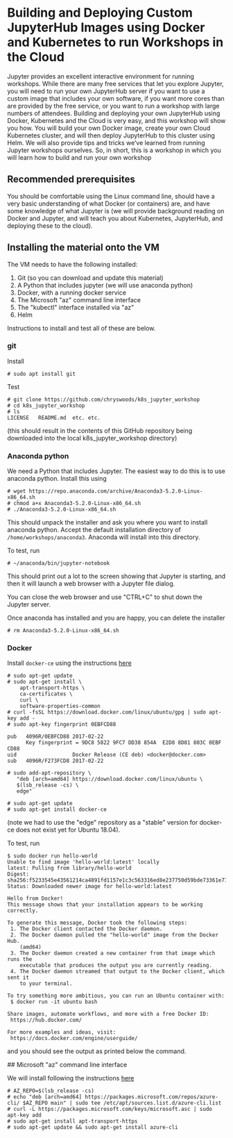 # Building and Deploying Custom JupyterHub Images using Docker and Kubernetes to run Workshops in the Cloud

Jupyter provides an excellent interactive environment for running workshops. While there are many free services that let you explore Jupyter, you will need to run your own JupyterHub server if you want to use a custom image that includes your own software, if you want more cores than are provided by the free service, or you want to run a workshop with large numbers of attendees. Building and deploying your own JupyterHub using Docker, Kubernetes and the Cloud is very easy, and this workshop will show you how. You will build your own Docker image, create your own Cloud Kubernetes cluster, and will then deploy JupyterHub to this cluster using Helm. We will also provide tips and tricks we’ve learned from running Jupyter workshops ourselves. So, in short, this is a workshop in which you will learn how to build and run your own workshop

## Recommended prerequisites
You should be comfortable using the Linux command line, should have a very basic understanding of what Docker (or containers) are, and have some knowledge of what Jupyter is (we will provide background reading on Docker and Jupyter, and will teach you about Kubernetes, JupyterHub, and deploying these to the cloud).

## Installing the material onto the VM

The VM needs to have the following installed:

1. Git (so you can download and update this material)
1. A Python that includes jupyter (we will use anaconda python)
1. Docker, with a running docker service
1. The Microsoft "az" command line interface
1. The "kubectl" interface installed via "az"
1. Helm

Instructions to install and test all of these are below.

### git

Install

```
# sudo apt install git
```

Test

```
# git clone https://github.com/chryswoods/k8s_jupyter_workshop
# cd k8s_jupyter_workshop
# ls
LICENSE   README.md  etc. etc.
```

(this should result in the contents of this GitHub repository being
 downloaded into the local k8s_jupyter_workshop directory)

### Anaconda python

We need a Python that includes Jupyter. The easiest way to do this is to use
anaconda python. Install this using

```
# wget https://repo.anaconda.com/archive/Anaconda3-5.2.0-Linux-x86_64.sh
# chmod a+x Anaconda3-5.2.0-Linux-x86_64.sh
# ./Anaconda3-5.2.0-Linux-x86_64.sh
```

This should unpack the installer and ask you where you want to install
anaconda python. Accept the default installation directory of 
`/home/workshops/anaconda3`. Anaconda will install into this directory.

To test, run

```
# ~/anaconda/bin/jupyter-notebook
```

This should print out a lot to the screen showing that Jupyter is starting, 
and then it will launch a web browser with a Jupyter file dialog.

You can close the web browser and use "CTRL+C" to shut down the 
Jupyter server.

Once anaconda has installed and you are happy, you can delete the installer

```
# rm Anaconda3-5.2.0-Linux-x86_64.sh
```

### Docker

Install `docker-ce` using the instructions [here](https://docs.docker.com/install/linux/docker-ce/ubuntu/#install-docker-ce)

```
# sudo apt-get update
# sudo apt-get install \
    apt-transport-https \
    ca-certificates \
    curl \
    software-properties-common
# curl -fsSL https://download.docker.com/linux/ubuntu/gpg | sudo apt-key add -
# sudo apt-key fingerprint 0EBFCD88

pub   4096R/0EBFCD88 2017-02-22
      Key fingerprint = 9DC8 5822 9FC7 DD38 854A  E2D8 8D81 803C 0EBF CD88
uid                  Docker Release (CE deb) <docker@docker.com>
sub   4096R/F273FCD8 2017-02-22

# sudo add-apt-repository \
   "deb [arch=amd64] https://download.docker.com/linux/ubuntu \
   $(lsb_release -cs) \
   edge"

# sudo apt-get update
# sudo apt-get install docker-ce
```

(note we had to use the "edge" repository as a "stable" version for docker-ce
does not exist yet for Ubuntu 18.04).

To test, run

```
$ sudo docker run hello-world
Unable to find image 'hello-world:latest' locally
latest: Pulling from library/hello-world
Digest: sha256:f5233545e43561214ca4891fd1157e1c3c563316ed8e237750d59bde73361e77
Status: Downloaded newer image for hello-world:latest

Hello from Docker!
This message shows that your installation appears to be working correctly.

To generate this message, Docker took the following steps:
 1. The Docker client contacted the Docker daemon.
 2. The Docker daemon pulled the "hello-world" image from the Docker Hub.
    (amd64)
 3. The Docker daemon created a new container from that image which runs the
    executable that produces the output you are currently reading.
 4. The Docker daemon streamed that output to the Docker client, which sent it
    to your terminal.

To try something more ambitious, you can run an Ubuntu container with:
 $ docker run -it ubuntu bash

Share images, automate workflows, and more with a free Docker ID:
 https://hub.docker.com/

For more examples and ideas, visit:
 https://docs.docker.com/engine/userguide/
```

and you should see the output as printed below the command.

## Microsoft "az" command line interface

We will install following the instructions [here](https://docs.microsoft.com/en-us/cli/azure/install-azure-cli-apt?view=azure-cli-latest)

```
# AZ_REPO=$(lsb_release -cs)
# echo "deb [arch=amd64] https://packages.microsoft.com/repos/azure-cli/ $AZ_REPO main" | sudo tee /etc/apt/sources.list.d/azure-cli.list
# curl -L https://packages.microsoft.com/keys/microsoft.asc | sudo apt-key add 
# sudo apt-get install apt-transport-https
# sudo apt-get update && sudo apt-get install azure-cli
```


